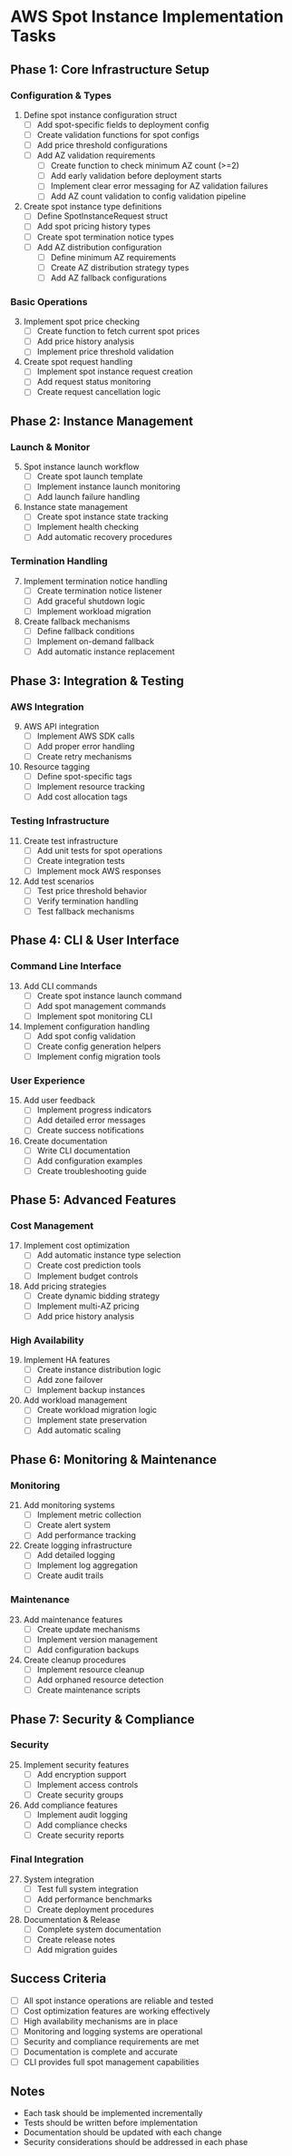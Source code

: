# AWS Spot Instance Implementation Tasks

## Phase 1: Core Infrastructure Setup

### Configuration & Types
1. Define spot instance configuration struct
   - [ ] Add spot-specific fields to deployment config
   - [ ] Create validation functions for spot configs
   - [ ] Add price threshold configurations
   - [ ] Add AZ validation requirements
      - [ ] Create function to check minimum AZ count (>=2)
      - [ ] Add early validation before deployment starts
      - [ ] Implement clear error messaging for AZ validation failures
      - [ ] Add AZ count validation to config validation pipeline

2. Create spot instance type definitions
   - [ ] Define SpotInstanceRequest struct
   - [ ] Add spot pricing history types
   - [ ] Create spot termination notice types
   - [ ] Add AZ distribution configuration
      - [ ] Define minimum AZ requirements
      - [ ] Create AZ distribution strategy types
      - [ ] Add AZ fallback configurations

### Basic Operations
3. Implement spot price checking
   - [ ] Create function to fetch current spot prices
   - [ ] Add price history analysis
   - [ ] Implement price threshold validation

4. Create spot request handling
   - [ ] Implement spot instance request creation
   - [ ] Add request status monitoring
   - [ ] Create request cancellation logic

## Phase 2: Instance Management

### Launch & Monitor
5. Spot instance launch workflow
   - [ ] Create spot launch template
   - [ ] Implement instance launch monitoring
   - [ ] Add launch failure handling

6. Instance state management
   - [ ] Create spot instance state tracking
   - [ ] Implement health checking
   - [ ] Add automatic recovery procedures

### Termination Handling
7. Implement termination notice handling
   - [ ] Create termination notice listener
   - [ ] Add graceful shutdown logic
   - [ ] Implement workload migration

8. Create fallback mechanisms
   - [ ] Define fallback conditions
   - [ ] Implement on-demand fallback
   - [ ] Add automatic instance replacement

## Phase 3: Integration & Testing

### AWS Integration
9. AWS API integration
   - [ ] Implement AWS SDK calls
   - [ ] Add proper error handling
   - [ ] Create retry mechanisms

10. Resource tagging
    - [ ] Define spot-specific tags
    - [ ] Implement resource tracking
    - [ ] Add cost allocation tags

### Testing Infrastructure
11. Create test infrastructure
    - [ ] Add unit tests for spot operations
    - [ ] Create integration tests
    - [ ] Implement mock AWS responses

12. Add test scenarios
    - [ ] Test price threshold behavior
    - [ ] Verify termination handling
    - [ ] Test fallback mechanisms

## Phase 4: CLI & User Interface

### Command Line Interface
13. Add CLI commands
    - [ ] Create spot instance launch command
    - [ ] Add spot management commands
    - [ ] Implement spot monitoring CLI

14. Implement configuration handling
    - [ ] Add spot config validation
    - [ ] Create config generation helpers
    - [ ] Implement config migration tools

### User Experience
15. Add user feedback
    - [ ] Implement progress indicators
    - [ ] Add detailed error messages
    - [ ] Create success notifications

16. Create documentation
    - [ ] Write CLI documentation
    - [ ] Add configuration examples
    - [ ] Create troubleshooting guide

## Phase 5: Advanced Features

### Cost Management
17. Implement cost optimization
    - [ ] Add automatic instance type selection
    - [ ] Create cost prediction tools
    - [ ] Implement budget controls

18. Add pricing strategies
    - [ ] Create dynamic bidding strategy
    - [ ] Implement multi-AZ pricing
    - [ ] Add price history analysis

### High Availability
19. Implement HA features
    - [ ] Create instance distribution logic
    - [ ] Add zone failover
    - [ ] Implement backup instances

20. Add workload management
    - [ ] Create workload migration logic
    - [ ] Implement state preservation
    - [ ] Add automatic scaling

## Phase 6: Monitoring & Maintenance

### Monitoring
21. Add monitoring systems
    - [ ] Implement metric collection
    - [ ] Create alert system
    - [ ] Add performance tracking

22. Create logging infrastructure
    - [ ] Add detailed logging
    - [ ] Implement log aggregation
    - [ ] Create audit trails

### Maintenance
23. Add maintenance features
    - [ ] Create update mechanisms
    - [ ] Implement version management
    - [ ] Add configuration backups

24. Create cleanup procedures
    - [ ] Implement resource cleanup
    - [ ] Add orphaned resource detection
    - [ ] Create maintenance scripts

## Phase 7: Security & Compliance

### Security
25. Implement security features
    - [ ] Add encryption support
    - [ ] Implement access controls
    - [ ] Create security groups

26. Add compliance features
    - [ ] Implement audit logging
    - [ ] Add compliance checks
    - [ ] Create security reports

### Final Integration
27. System integration
    - [ ] Test full system integration
    - [ ] Add performance benchmarks
    - [ ] Create deployment procedures

28. Documentation & Release
    - [ ] Complete system documentation
    - [ ] Create release notes
    - [ ] Add migration guides

## Success Criteria
- [ ] All spot instance operations are reliable and tested
- [ ] Cost optimization features are working effectively
- [ ] High availability mechanisms are in place
- [ ] Monitoring and logging systems are operational
- [ ] Security and compliance requirements are met
- [ ] Documentation is complete and accurate
- [ ] CLI provides full spot management capabilities

## Notes
- Each task should be implemented incrementally
- Tests should be written before implementation
- Documentation should be updated with each change
- Security considerations should be addressed in each phase
